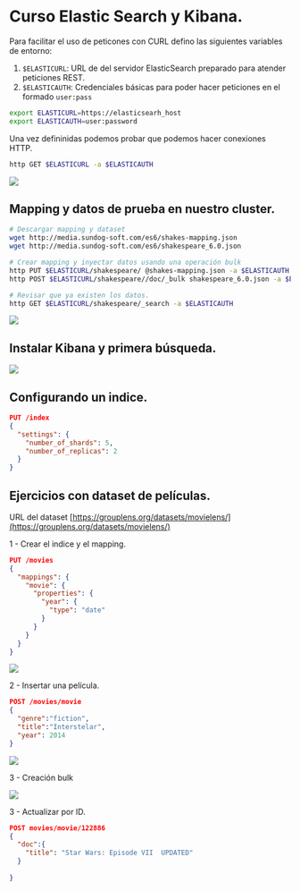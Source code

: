 # Curso Elastic Search y Kibana.

Para facilitar el uso de peticones con CURL defino las siguientes variables de entorno:

1. `$ELASTICURL`: URL de del servidor ElasticSearch preparado para atender peticiones REST.
2. `$ELASTICAUTH`: Credenciales básicas para poder hacer peticiones en el formado `user:pass`

```sh
export ELASTICURL=https://elasticsearh_host
export ELASTICAUTH=user:password
```

Una vez defininidas podemos probar que podemos hacer conexiones HTTP.


```sh
http GET $ELASTICURL -a $ELASTICAUTH
```

![](https://pix.toile-libre.org/upload/original/1534863877.png)


## Mapping y datos de prueba en nuestro cluster.


```sh
# Descargar mapping y dataset
wget http://media.sundog-soft.com/es6/shakes-mapping.json
wget http://media.sundog-soft.com/es6/shakespeare_6.0.json

# Crear mapping y inyectar datos usando una operación bulk
http PUT $ELASTICURL/shakespeare/ @shakes-mapping.json -a $ELASTICAUTH 
http POST $ELASTICURL/shakespeare//doc/_bulk shakespeare_6.0.json -a $ELASTICAUTH 

# Revisar que ya existen los datos.
http GET $ELASTICURL/shakespeare/_search -a $ELASTICAUTH
```

![](http://pix.toile-libre.org/upload/original/1534864392.png)


## Instalar Kibana y primera búsqueda.

![](http://pix.toile-libre.org/upload/original/1534865441.png)


## Configurando un indice.

```json
PUT /index
{
  "settings": {
    "number_of_shards": 5,
    "number_of_replicas": 2
  }
}
```

## Ejercicios con dataset de películas.

URL del dataset [https://grouplens.org/datasets/movielens/](https://grouplens.org/datasets/movielens/)

1 - Crear el indice y el mapping.

```json
PUT /movies
{
  "mappings": {
    "movie": {
      "properties": {
        "year": {
          "type": "date"
        }
      }
    }
  }
}
```

![](http://pix.toile-libre.org/upload/original/1534868302.png)

2 - Insertar una película.

```json
POST /movies/movie
{
  "genre":"fiction",
  "title":"Interstelar",
  "year": 2014
}
```

![](http://pix.toile-libre.org/upload/original/1534868653.png)

3 - Creación bulk

![](http://pix.toile-libre.org/upload/original/1534869082.png)


3 - Actualizar por ID.

```json
POST movies/movie/122886
{
  "doc":{
    "title": "Star Wars: Episode VII  UPDATED"
  }
  
}
```